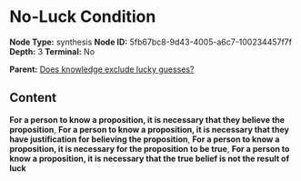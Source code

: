 # No-Luck Condition

**Node Type:** synthesis
**Node ID:** 5fb67bc8-9d43-4005-a6c7-100234457f7f
**Depth:** 3
**Terminal:** No

**Parent:** [Does knowledge exclude lucky guesses?](does-knowledge-exclude-lucky-guesses.md)

## Content

**For a person to know a proposition, it is necessary that they believe the proposition**, **For a person to know a proposition, it is necessary that they have justification for believing the proposition**, **For a person to know a proposition, it is necessary for the proposition to be true**, **For a person to know a proposition, it is necessary that the true belief is not the result of luck**
